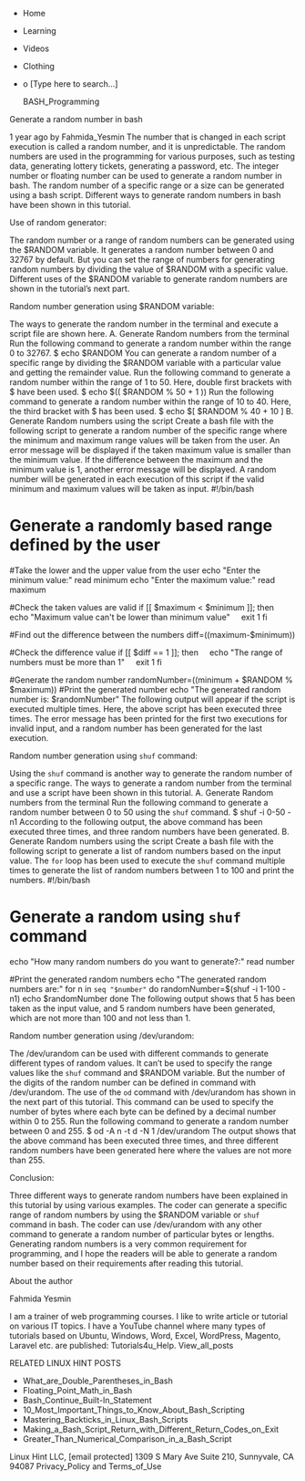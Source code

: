 





















































* Home
* Learning
* Videos
* Clothing
*
  o [Type here to search...]


   BASH_Programming


Generate a random number in bash

1 year ago
by Fahmida_Yesmin
The number that is changed in each script execution is called a random number,
and it is unpredictable. The random numbers are used in the programming for
various purposes, such as testing data, generating lottery tickets, generating
a password, etc. The integer number or floating number can be used to generate
a random number in bash. The random number of a specific range or a size can be
generated using a bash script. Different ways to generate random numbers in
bash have been shown in this tutorial.

Use of random generator:

The random number or a range of random numbers can be generated using the
$RANDOM variable. It generates a random number between 0 and 32767 by default.
But you can set the range of numbers for generating random numbers by dividing
the value of $RANDOM with a specific value. Different uses of the $RANDOM
variable to generate random numbers are shown in the tutorial’s next part.

Random number generation using $RANDOM variable:

The ways to generate the random number in the terminal and execute a script
file are shown here.
A. Generate Random numbers from the terminal
Run the following command to generate a random number within the range 0 to
32767.
$ echo $RANDOM
You can generate a random number of a specific range by dividing the $RANDOM
variable with a particular value and getting the remainder value. Run the
following command to generate a random number within the range of 1 to 50.
Here, double first brackets with $ have been used.
$ echo $(( $RANDOM % 50 + 1 ))
Run the following command to generate a random number within the range of 10 to
40. Here, the third bracket with $ has been used.
$ echo $[ $RANDOM % 40 + 10 ]
B. Generate Random numbers using the script
Create a bash file with the following script to generate a random number of the
specific range where the minimum and maximum range values will be taken from
the user. An error message will be displayed if the taken maximum value is
smaller than the minimum value. If the difference between the maximum and the
minimum value is 1, another error message will be displayed. A random number
will be generated in each execution of this script if the valid minimum and
maximum values will be taken as input.
#!/bin/bash
# Generate a randomly based range defined by the user

#Take the lower and the upper value from the user
echo "Enter the minimum value:"
read minimum
echo "Enter the maximum value:"
read maximum

#Check the taken values are valid
if [[ $maximum < $minimum ]]; then
    echo "Maximum value can't be lower than minimum value"
    exit 1
fi

#Find out the difference between the numbers
diff=$(($maximum-$minimum))

#Check the difference value
if [[ $diff == 1 ]]; then
    echo "The range of numbers must be more than 1"
    exit 1
fi

#Generate the random number
randomNumber=$(($minimum + $RANDOM % $maximum))
#Print the generated number
echo "The generated random number is: $randomNumber"
The following output will appear if the script is executed multiple times.
Here, the above script has been executed three times. The error message has
been printed for the first two executions for invalid input, and a random
number has been generated for the last execution.

Random number generation using `shuf` command:

Using the `shuf` command is another way to generate the random number of a
specific range. The ways to generate a random number from the terminal and use
a script have been shown in this tutorial.
A. Generate Random numbers from the terminal
Run the following command to generate a random number between 0 to 50 using the
`shuf` command.
$ shuf -i 0-50 -n1
According to the following output, the above command has been executed three
times, and three random numbers have been generated.
B. Generate Random numbers using the script
Create a bash file with the following script to generate a list of random
numbers based on the input value. The `for` loop has been used to execute the
`shuf` command multiple times to generate the list of random numbers between 1
to 100 and print the numbers.
#!/bin/bash
# Generate a random using `shuf` command
echo "How many random numbers do you want to generate?:"
read number

#Print the generated random numbers
echo "The generated random numbers are:"
for n in `seq "$number"`
do
randomNumber=$(shuf -i 1-100 -n1)
echo $randomNumber
done
The following output shows that 5 has been taken as the input value, and 5
random numbers have been generated, which are not more than 100 and not less
than 1.

Random number generation using /dev/urandom:

The /dev/urandom can be used with different commands to generate different
types of random values. It can’t be used to specify the range values like the
`shuf` command and $RANDOM variable. But the number of the digits of the random
number can be defined in command with /dev/urandom. The use of the `od` command
with /dev/urandom has shown in the next part of this tutorial. This command can
be used to specify the number of bytes where each byte can be defined by a
decimal number within 0 to 255.
Run the following command to generate a random number between 0 and 255.
$ od -A n -t d -N 1 /dev/urandom
The output shows that the above command has been executed three times, and
three different random numbers have been generated here where the values are
not more than 255.

Conclusion:

Three different ways to generate random numbers have been explained in this
tutorial by using various examples. The coder can generate a specific range of
random numbers by using the $RANDOM variable or `shuf` command in bash. The
coder can use /dev/urandom with any other command to generate a random number
of particular bytes or lengths. Generating random numbers is a very common
requirement for programming, and I hope the readers will be able to generate a
random number based on their requirements after reading this tutorial.


About the author


Fahmida Yesmin

I am a trainer of web programming courses. I like to write article or tutorial
on various IT topics. I have a YouTube channel where many types of tutorials
based on Ubuntu, Windows, Word, Excel, WordPress, Magento, Laravel etc. are
published: Tutorials4u_Help.
View_all_posts

RELATED LINUX HINT POSTS


* What_are_Double_Parentheses_in_Bash
* Floating_Point_Math_in_Bash
* Bash_Continue_Built-In_Statement
* 10_Most_Important_Things_to_Know_About_Bash_Scripting
* Mastering_Backticks_in_Linux_Bash_Scripts
* Making_a_Bash_Script_Return_with_Different_Return_Codes_on_Exit
* Greater_Than_Numerical_Comparison_in_a_Bash_Script

Linux Hint LLC, [email protected]
1309 S Mary Ave Suite 210, Sunnyvale, CA 94087
 Privacy_Policy and Terms_of_Use
